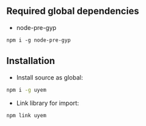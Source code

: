## Required global dependencies

- node-pre-gyp

```shell
npm i -g node-pre-gyp
```

## Installation

- Install source as global:

```sh
npm i -g uyem
```

- Link library for import:

```sh
npm link uyem
```
